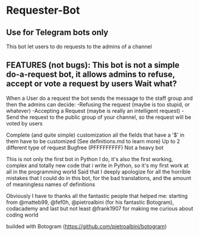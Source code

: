 # Requester-Bot
Use for Telegram bots only
-
This bot let users to do requests to the admins of a channel

FEATURES (not bugs):
This bot is not a simple do-a-request bot, it allows admins to refuse, accept or vote a request by users
Wait what? 
-
When a User do a request the bot sends the message to the staff group and then the admins can decide: 
-Refusing the request (maybe is too stupid, or whatever) 
-Accepting a Request (maybe is really an intelligent request) 
-Send the request to the public group of your channel, so the request will be voted by users 

Complete (and quite simple) customization all the fields that have a '$' in them have to be customized (See definitions.md to learn more)
Up to 2 different type of request
Bugfree (PFFFFFFFFF)
Not a heavy bot


This is not only the first bot in Python I do, it's also the first working, complex and totally new code that i write in Python, so it's my first work at all in the programming world
Said that I deeply apologize for all the horrible mistakes that I could do in this bot, for the bad translations, and the amount of meaningless names of definitions

Obviously I have to thanks all the fantastic people that helped me: starting from @matteb99, @fef0h, @pietroalbini (for his fantastic Botogram), codacademy and last but not least @frank1907 for making me curious about coding world 

builded with Botogram (https://github.com/pietroalbini/botogram)
